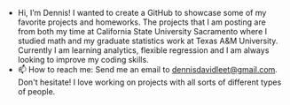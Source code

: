 - Hi, I’m Dennis! I wanted to create a GitHub to showcase some of my favorite projects and homeworks. The projects that I am posting are from both my time at California State University Sacramento where I studied math and my graduate statistics work at Texas A&M University. Currently I am learning analytics, flexible regression and I am always looking to improve my coding skills. 
- 📫 How to reach me: Send me an email to dennisdavidleet@gmail.com. Don't hesitate! I love working on projects with all sorts of different types of people.



<!---
d0leet01/d0leet01 is a ✨ special ✨ repository because its `README.md` (this file) appears on your GitHub profile.
You can click the Preview link to take a look at your changes.
--->
